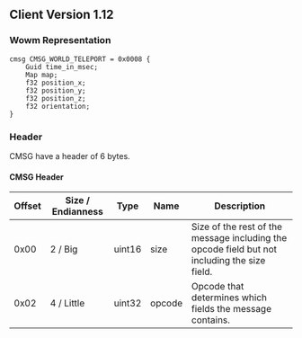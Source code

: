 ## Client Version 1.12

### Wowm Representation
```rust,ignore
cmsg CMSG_WORLD_TELEPORT = 0x0008 {
    Guid time_in_msec;    
    Map map;    
    f32 position_x;    
    f32 position_y;    
    f32 position_z;    
    f32 orientation;    
}

```
### Header
CMSG have a header of 6 bytes.

#### CMSG Header
| Offset | Size / Endianness | Type   | Name   | Description |
| ------ | ----------------- | ------ | ------ | ----------- |
| 0x00   | 2 / Big           | uint16 | size   | Size of the rest of the message including the opcode field but not including the size field.|
| 0x02   | 4 / Little        | uint32 | opcode | Opcode that determines which fields the message contains.|

